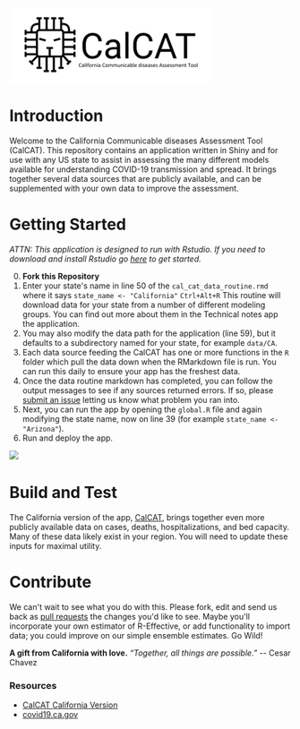 ![](www/calcat_long.png)
# Introduction 
Welcome to the California Communicable diseases Assessment Tool (CalCAT).  This repository contains an application written in Shiny and for use with any US state to assist in assessing the many different models available for understanding COVID-19 transmission and spread. It brings together several data sources that are publicly available, and can be supplemented with your own data to improve the assessment. 

# Getting Started 
_ATTN: This application is designed to run with Rstudio. If you need to download and install Rstudio go [here](https://rstudio.com/) to get started._ 

0. __Fork this Repository__
1. Enter your state's name in line 50 of the `cal_cat_data_routine.rmd` where it says ```state_name <- "California"```
``Ctrl+Alt+R``
This routine will download data for your state from a number of different modeling groups. You can find out more about them in the Technical notes app the application. 
2. You may also modify the data path for the application (line 59), but it defaults to a subdirectory named for your state, for example `data/CA`. 
3. Each data source feeding the CalCAT has one or more functions in the `R` folder which pull the data down when the RMarkdown file is run. You can run this daily to ensure your app has the freshest data. 
4. Once the data routine markdown has completed, you can follow the output messages to see if any sources returned errors. If so, please [submit an issue](https://github.com/StateOfCalifornia/CalCAT/issues) letting us know what problem you ran into. 
5. Next, you can run the app by opening the `global.R` file and again modifying the state name, now on line 39 (for example `state_name <- "Arizona"`).
6. Run and deploy the app. 

![](www/calcat_ga_screen.png)

# Build and Test
The California version of the app, [CalCAT](https://calcat.covid19.ca.gov/cacovidmodels/), brings together even more publicly available data on cases, deaths, hospitalizations, and bed capacity. Many of these data likely exist in your region. You will need to update these inputs for maximal utility. 

# Contribute
We can't wait to see what you do with this. Please fork, edit and send us back as [pull requests](https://github.com/StateOfCalifornia/CalCAT/pulls) the changes you'd like to see. Maybe you'll incorporate your own estimator of R-Effective, or add functionality to import data; you could improve on our simple ensemble estimates. Go Wild!

__A gift from California with love.__
_“Together, all things are possible.”_
                -- Cesar Chavez 

### Resources
- [CalCAT California Version](http://calcat.covid19.ca.gov)
- [covid19.ca.gov](https://covid19.ca.gov/)
